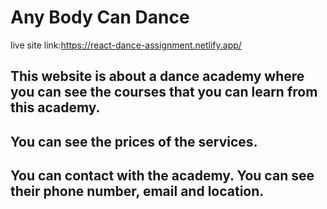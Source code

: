 # Any Body Can Dance
live site link:https://react-dance-assignment.netlify.app/

## This website is about a dance academy  where you can see the courses that you can learn from this academy.

## You can see the prices of the services. 


## You can contact with the academy. You can see their phone number, email and location. 

